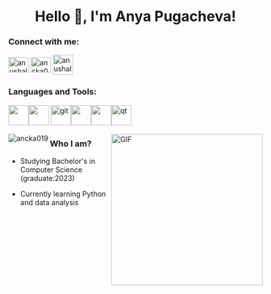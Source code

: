 <h1 align="center">Hello 👋, I'm Anya Pugacheva!</h1>
<h3 align="left">Connect with me:</h3>
<p align="left">
<a href="https://twitter.com/anushales" target="blank"><img align="center" src="https://cdn.jsdelivr.net/npm/simple-icons@3.0.1/icons/twitter.svg" alt="anushales" height="30" width="40" /></a>
<a href="https://instagram.com/ancka019" target="blank"><img align="center" src="https://cdn.jsdelivr.net/npm/simple-icons@3.0.1/icons/instagram.svg" alt="ancka019" height="30" width="40" /></a>
<a href="https://t.me/ancka019" target="blank"><img align="center" src="https://avatars.mds.yandex.net/get-zen_doc/1583807/pub_5e58cf33baedf81f7d511363_5e58e391f8544a5bec015ab8/scale_1200" alt="anushales" height="40" width="40" /></a>
</p>

<h3 align="left">Languages and Tools:</h3>
<p align="left"><img src="https://cdn.icon-icons.com/icons2/2148/PNG/512/c_icon_132529.png" height="40" width="40" /><img src="https://cdn.icon-icons.com/icons2/2415/PNG/512/csharp_original_logo_icon_146578.png" width="40" height="40"/> </a><img src="https://www.vectorlogo.zone/logos/git-scm/git-scm-icon.svg" alt="git" width="40" height="40"/><img src="https://www.burhani.co/wp-content/uploads/2017/11/microsoft_sql_server-36.png" width="40" height="40"/><img src="https://camo.githubusercontent.com/e5e6ac3bd9a22ac4844be5a3cd8ef82199e21b9d33f089a7421c338dbf62fd95/68747470733a2f2f6d656469612e67697068792e636f6d2f6d656469612f4b4171357734375239726d547576574f57612f67697068792e676966" width="40" height="40"/><img src="https://upload.wikimedia.org/wikipedia/commons/0/0b/Qt_logo_2016.svg" alt="qt" width="40" height="40"/> </a> </p>

<p><img align="left" src="https://github-readme-stats.vercel.app/api/top-langs?username=ancka019&show_icons=true&locale=en&layout=compact" alt="ancka019" /></p>
 <img align="right" alt="GIF" img height="300" src="https://media.giphy.com/media/cNfIqjpCY1zqfaLmd8/giphy.gif">
<h3 align="left">Who I am?</h3>

- Studying Bachelor's in Computer Science (graduate:2023)

- Currently learning Python and data analysis



